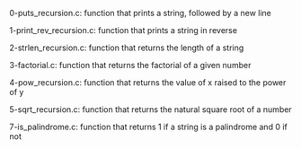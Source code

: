 0-puts_recursion.c: function that prints a string, followed by a new line

1-print_rev_recursion.c: function that prints a string in reverse

2-strlen_recursion.c: function that returns the length of a string

3-factorial.c: function that returns the factorial of a given number

4-pow_recursion.c: function that returns the value of x raised to the power of y

5-sqrt_recursion.c: function that returns the natural square root of a number

7-is_palindrome.c: function that returns 1 if a string is a palindrome and 0 if not
